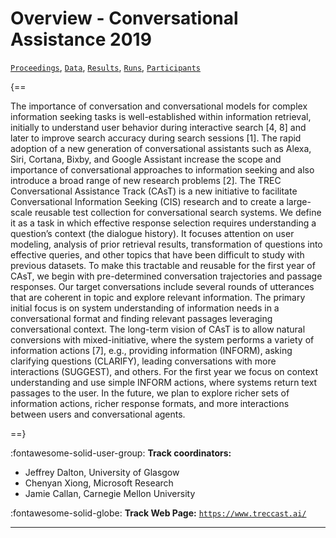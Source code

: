 # Overview - Conversational Assistance 2019

[`Proceedings`](./proceedings.md), [`Data`](./data.md), [`Results`](./results.md), [`Runs`](./runs.md), [`Participants`](./participants.md)

{==

The importance of conversation and conversational models for complex information seeking tasks is well-established within information retrieval, initially to understand user behavior during interactive search [4, 8] and later to improve search accuracy during search sessions [1]. The rapid adoption of a new generation of conversational assistants such as Alexa, Siri, Cortana, Bixby, and Google Assistant increase the scope and importance of conversational approaches to information seeking and also introduce a broad range of new research problems [2]. The TREC Conversational Assistance Track (CAsT) is a new initiative to facilitate Conversational Information Seeking (CIS) research and to create a large-scale reusable test collection for conversational search systems. We define it as a task in which effective response selection requires understanding a question’s context (the dialogue history). It focuses attention on user modeling, analysis of prior retrieval results, transformation of questions into effective queries, and other topics that have been difficult to study with previous datasets. To make this tractable and reusable for the first year of CAsT, we begin with pre-determined conversation trajectories and passage responses. Our target conversations include several rounds of utterances that are coherent in topic and explore relevant information. The primary initial focus is on system understanding of information needs in a conversational format and finding relevant passages leveraging conversational context. The long-term vision of CAsT is to allow natural conversions with mixed-initiative, where the system performs a variety of information actions [7], e.g., providing information (INFORM), asking clarifying questions (CLARIFY), leading conversations with more interactions (SUGGEST), and others. For the first year we focus on context understanding and use simple INFORM actions, where systems return text passages to the user. In the future, we plan to explore richer sets of information actions, richer response formats, and more interactions between users and conversational agents.

==}

:fontawesome-solid-user-group: **Track coordinators:**

- Jeffrey Dalton, University of Glasgow 
- Chenyan Xiong, Microsoft Research 
- Jamie Callan, Carnegie Mellon University 

:fontawesome-solid-globe: **Track Web Page:** [`https://www.treccast.ai/`](https://www.treccast.ai/) 

---

